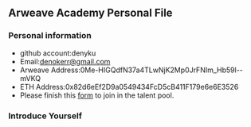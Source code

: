 ## Arweave Academy Personal File

### Personal information

- github account:denyku
- Email:denokerr@gmail.com
- Arweave Address:0Me-HIGQdfN37a4TLwNjK2Mp0JrFNIm_Hb59l--mVKQ
- ETH Address:0x82d6eEf2D9a0549434FcD5cB411F179e6e6E3526
- Please finish this [form](https://docs.google.com/forms/d/e/1FAIpQLSfWA5fIIcBgmRppm3jNz5vmf9Mai_QMVil-2pO4r7YKn_Zhtw/viewform?usp=sf_link) to join in the talent pool.

### Introduce Yourself
